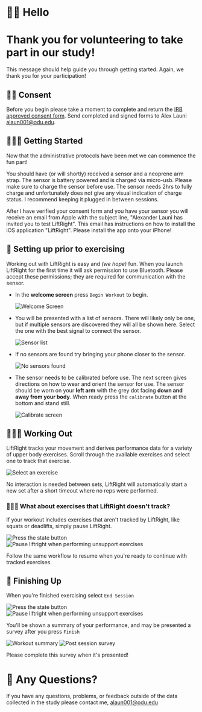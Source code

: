 # 👋🏻 Hello 
# Thank you for volunteering to take part in our study!
This message should help guide you through getting started. Again, we 
thank you for your participation!

## 🖐🏾 Consent
Before you begin please take a moment to complete and return the [IRB approved consent form](files/irb-consent.pdf).
Send completed and signed forms to Alex Launi <alaun001@odu.edu>.

## 🏃🏿‍♀️ Getting Started
Now that the administrative protocols have been met we can commence the fun part!

You should have (or will shortly) received a sensor and a neoprene arm strap. The sensor is battery powered and is charged via micro-usb. Please make sure to charge the sensor before use. The sensor needs 2hrs to fully charge and unfortunately does not give any visual indication of charge status. I recommend keeping it plugged in between sessions.

After I have verified your consent form and you have your sensor you will receive an email from Apple with the subject line, "Alexander Launi has invited you to test LiftRight". This email has instructions on how to install the iOS application "LiftRight". Please install the app onto your iPhone!

## 📲 Setting up prior to exercising
Working out with LiftRight is easy and *(we hope)* fun. 
When you launch LiftRight for the first time it will ask permission to use Bluetooth. Please accept these permissions; they are required for communication with the sensor.

* In the **welcome screen** press `Begin Workout` to begin.
  
  ![Welcome Screen](images/welcome.png)

* You will be presented with a list of sensors. There will likely only be one, but if multiple sensors are discovered they will all be shown here. Select the one with the best signal to connect the sensor.  
  
  ![Sensor list](images/sensorlist.png)

* If no sensors are found try bringing your phone closer to the sensor. 
  
  ![No sensors found](images/nosensors.png)
  
* The sensor needs to be calibrated before use. The next screen gives directions on how to wear and orient the sensor for use. The sensor should be worn on your **left arm** with the grey dot facing **down and away from your body**. When ready press the `calibrate` button at the bottom and stand still.

  ![Calibrate screen](images/calibrate.png)

## 🏋🏼‍♂️ Working Out

LiftRight tracks your movement and derives performance data for a variety of upper body exercises. Scroll through the available exercises and select one to track that exercise.

  ![Select an exercise](images/workout.png)

No interaction is needed between sets, LiftRight will automatically start a new set after a short timeout where no reps were performed.


### 🤷🏻‍♀️ What about exercises that LiftRight doesn't track?
If your workout includes exercises that aren't tracked by LiftRight, like squats or deadlifts, simply pause LiftRight.

  ![Press the state button](images/statebutton.png)
  ![Pause liftright when performing unsupport exercises](images/pause.png)

Follow the same workflow to resume when you're ready to continue with tracked exercises.

## 🏁 Finishing Up
When you're finished exercising select `End Session`

  ![Press the state button](images/statebutton.png)
  ![Pause liftright when performing unsupport exercises](images/endsession.png)

You'll be shown a summary of your performance, and may be presented a survey after you press `Finish`

  ![Workout summary](images/summary.png)
  ![Post session survey](images/survey.png)

Please complete this survey when it's presented!

# 🧐 Any Questions?
If you have any questions, problems, or feedback outside of the data collected in the study please contact me, alaun001@odu.edu
